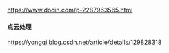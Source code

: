 
https://www.docin.com/p-2287963565.html

#### 点云处理
https://yongqi.blog.csdn.net/article/details/129828318



